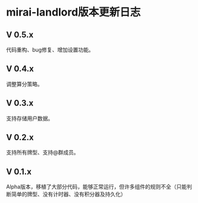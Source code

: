 # mirai-landlord版本更新日志

## V 0.5.x

代码重构、bug修复、增加设置功能。
## V 0.4.x

调整算分策略。

## V 0.3.x

支持存储用户数据。

## V 0.2.x

支持所有牌型、支持@群成员。

## V 0.1.x

Alpha版本，移植了大部分代码，能够正常运行，但许多组件的规则不全（只能判断简单的牌型、没有计时器、没有积分器及持久化）